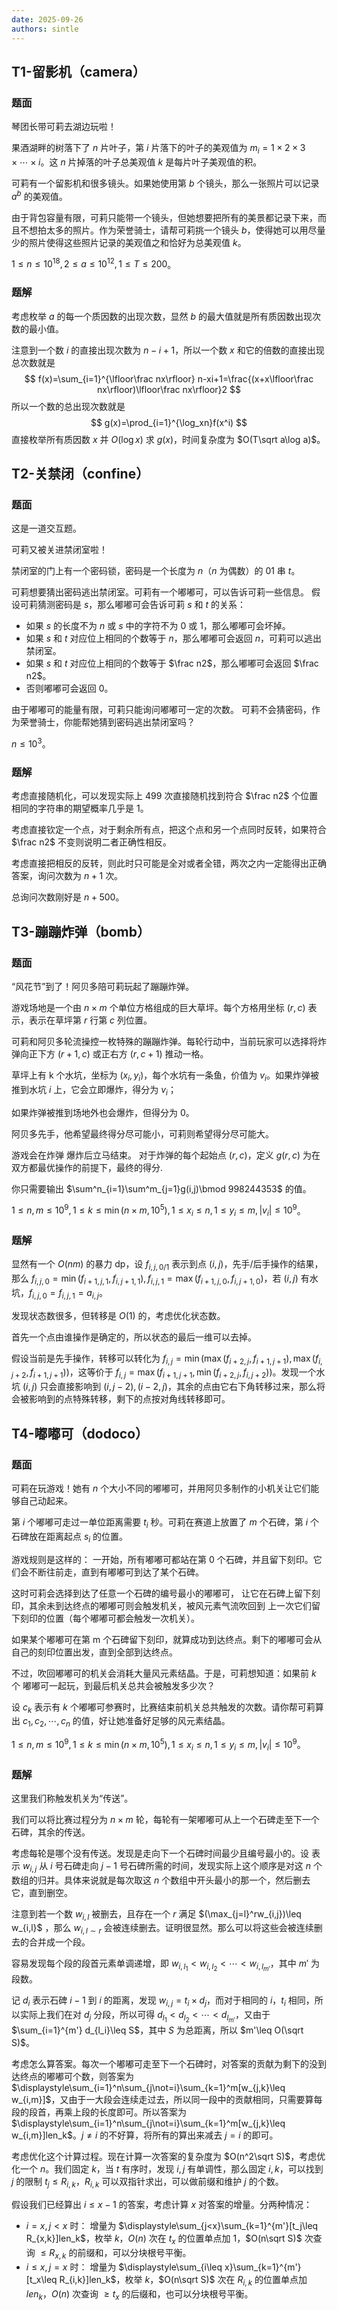 ```yaml
---
date: 2025-09-26
authors: sintle
---
```


## T1-留影机（camera）

### 题面

琴团长带可莉去湖边玩啦！

果酒湖畔的树落下了 $n$ 片叶子，第 $i$ 片落下的叶子的美观值为 $m_i=1\times 2\times 3\times\cdots\times i$。这 $n$ 片掉落的叶子总美观值 $k$ 是每片叶子美观值的积。

可莉有一个留影机和很多镜头。如果她使用第 $b$ 个镜头，那么一张照片可以记录 $a^b$ 的美观值。

由于背包容量有限，可莉只能带一个镜头，但她想要把所有的美景都记录下来，而且不想拍太多的照片。作为荣誉骑士，请帮可莉挑一个镜头 $b$，使得她可以用尽量少的照片使得这些照片记录的美观值之和恰好为总美观值 $k$。

$1\leq n\leq10^{18},2\leq a\leq10^{12},1\leq T\leq200$。

### 题解

考虑枚举 $a$ 的每一个质因数的出现次数，显然 $b$ 的最大值就是所有质因数出现次数的最小值。

注意到一个数 $i$ 的直接出现次数为 $n-i+1$，所以一个数 $x$ 和它的倍数的直接出现总次数就是
$$
f(x)=\sum_{i=1}^{\lfloor\frac nx\rfloor} n-xi+1=\frac{(x+x\lfloor\frac nx\rfloor)\lfloor\frac nx\rfloor}2
$$
所以一个数的总出现次数就是
$$
g(x)=\prod_{i=1}^{\log_xn}f(x^i)
$$
直接枚举所有质因数 $x$ 并 $O(\log x)$ 求 $g(x)$，时间复杂度为 $O(T\sqrt a\log a)$。 

## T2-关禁闭（confine）

### 题面

这是一道交互题。

可莉又被关进禁闭室啦！

禁闭室的门上有一个密码锁，密码是一个长度为 $n$（$n$ 为偶数）的 $01$ 串 $t$。

可莉想要猜出密码逃出禁闭室。可莉有一个嘟嘟可，可以告诉可莉一些信息。 假设可莉猜测密码是 $s$，那么嘟嘟可会告诉可莉 $s$ 和 $t$ 的关系：

-   如果 $s$ 的长度不为 $n$ 或 $s$ 中的字符不为 $0$ 或 $1$，那么嘟嘟可会坏掉。
-   如果 $s$ 和 $t$ 对应位上相同的个数等于 $n$，那么嘟嘟可会返回 $n$，可莉可以逃出禁闭室。
-   如果 $s$ 和 $t$ 对应位上相同的个数等于 $\frac n2$，那么嘟嘟可会返回 $\frac n2$。
-   否则嘟嘟可会返回 $0$。

由于嘟嘟可的能量有限，可莉只能询问嘟嘟可一定的次数。 可莉不会猜密码，作为荣誉骑士，你能帮她猜到密码逃出禁闭室吗？

$n\leq10^3$。

### 题解

考虑直接随机化，可以发现实际上 $499$ 次直接随机找到符合 $\frac n2$ 个位置相同的字符串的期望概率几乎是 $1$。

考虑直接钦定一个点，对于剩余所有点，把这个点和另一个点同时反转，如果符合 $\frac n2$ 不变则说明二者正确性相反。

考虑直接把相反的反转，则此时只可能是全对或者全错，两次之内一定能得出正确答案，询问次数为 $n+1$ 次。

总询问次数刚好是 $n+500$。

## T3-蹦蹦炸弹（bomb）

### 题面

“风花节”到了！阿贝多陪可莉玩起了蹦蹦炸弹。

游戏场地是一个由 $n\times m$ 个单位方格组成的巨大草坪。每个方格用坐标 $(r,c)$ 表示，表示在草坪第 $r$ 行第 $c$ 列位置。

可莉和阿贝多轮流操控一枚特殊的蹦蹦炸弹。每轮行动中，当前玩家可以选择将炸弹向正下方 $(r+1,c)$ 或正右方 $(r,c+1)$ 推动一格。

草坪上有 k 个水坑，坐标为 $(x_i,y_i)$，每个水坑有一条鱼，价值为 $v_i$。如果炸弹被推到水坑 $i$ 上，它会立即爆炸，得分为 $v_i$；

如果炸弹被推到场地外也会爆炸，但得分为 $0$。

阿贝多先手，他希望最终得分尽可能小，可莉则希望得分尽可能大。

游戏会在炸弹 爆炸后立马结束。 对于炸弹的每个起始点 $(r,c)$，定义 $g(r,c)$ 为在双方都最优操作的前提下，最终的得分.

你只需要输出 $\sum^n_{i=1}\sum^m_{j=1}g(i,j)\bmod 998244353$ 的值。

$1\leq n,m\leq10^9,1\leq k\leq\min(n\times m,10^5),1\leq x_i\leq n,1\leq y_i\leq m,|v_i|\leq10^9$。

### 题解

显然有一个 $O(nm)$ 的暴力 $\text{dp}$，设 $f_{i,j,0/1}$ 表示到点 $(i,j)$，先手/后手操作的结果，那么 $f_{i,j,0}=\min(f_{i+1,j,1},f_{i,j+1,1}),f_{i,j,1}=\max(f_{i+1,j,0},f_{i,j+1,0})$，若 $(i,j)$ 有水坑，$f_{i,j,0}=f_{i,j,1}=a_{i,j}$。 

发现状态数很多，但转移是 $O(1)$ 的，考虑优化状态数。

首先一个点由谁操作是确定的，所以状态的最后一维可以去掉。

假设当前是先手操作，转移可以转化为 $f_{i,j}=\min(\max(f_{i+2,j},f_{i+1,j+1}),\max(f_{i,j+2},f_{i+1,j+1}))$，这等价于 $f_{i,j}=\max(f_{i+1,j+1},\min(f_{i+2,j},f_{i,j+2}))$。发现一个水坑 $(i,j)$ 只会直接影响到 $(i,j-2),(i-2,j)$，其余的点由它右下角转移过来，那么将会被影响到的点特殊转移，剩下的点按对角线转移即可。

## T4-嘟嘟可（dodoco）

### 题面

可莉在玩游戏！她有 $n$ 个大小不同的嘟嘟可，并用阿贝多制作的小机关让它们能够自己动起来。

第 $i$ 个嘟嘟可走过一单位距离需要 $t_i$ 秒。可莉在赛道上放置了 $m$ 个石碑，第 $i$ 个石碑放在距离起点 $s_i$ 的位置。

游戏规则是这样的： 一开始，所有嘟嘟可都站在第 $0$ 个石碑，并且留下刻印。它们会不断往前走，直到有嘟嘟可到达了某个石碑。

这时可莉会选择到达了任意一个石碑的编号最小的嘟嘟可， 让它在石碑上留下刻印，其余未到达终点的嘟嘟可则会触发机关，被风元素气流吹回到 上一次它们留下刻印的位置（每个嘟嘟可都会触发一次机关）。

如果某个嘟嘟可在第 m 个石碑留下刻印，就算成功到达终点。剩下的嘟嘟可会从自己的刻印位置出发，直到全部到达终点。

不过，吹回嘟嘟可的机关会消耗大量风元素结晶。于是，可莉想知道：如果前 $k$ 个 嘟嘟可一起玩，到最后机关总共会被触发多少次？

设 $c_k$ 表示有 $k$ 个嘟嘟可参赛时，比赛结束前机关总共触发的次数。请你帮可莉算出 $c_1,c_2,\cdots,c_n$ 的值，好让她准备好足够的风元素结晶。

$1\leq n,m\leq10^9,1\leq k\leq\min(n\times m,10^5),1\leq x_i\leq n,1\leq y_i\leq m,|v_i|\leq10^9$。

### 题解

这里我们称触发机关为“传送”。

我们可以将比赛过程分为 $n\times m$ 轮，每轮有一架嘟嘟可从上一个石碑走至下一个石碑，其余的传送。

考虑每轮是哪个没有传送。发现是走向下一个石碑时间最少且编号最小的。设 表示 $w_{i,j}$ 从 $i$ 号石碑走向 $j-1$ 号石碑所需的时间，发现实际上这个顺序是对这 $n$ 个数组的归并。具体来说就是每次取这 $n$ 个数组中开头最小的那一个，然后删去它，直到删空。

注意到若一个数 $w_{i,l}$ 被删去，且存在一个 $r$ 满足 $(\max_{j=l}^rw_{i,j})\leq w_{i,l}$ ，那么 $w_{i,l\sim r}$ 会被连续删去。证明很显然。那么可以将这些会被连续删去的合并成一个段。

容易发现每个段的段首元素单调递增，即 $w_{i,l_1}<w_{i,l_2}<\cdots<w_{i,l_{m'}}$，其中 $m'$ 为段数。

记 $d_i$ 表示石碑 $i-1$ 到 $i$ 的距离，发现 $w_{i,j}=t_i\times d_j$，而对于相同的 $i$，$t_i$ 相同，所以实际上我们在对 $d_j$ 分段，所以可得 $d_{l_1}<d_{l_2}<\cdots<d_{l_{m'}}$，又由于 $\sum_{i=1}^{m'} d_{l_i}\leq S$，其中 $S$ 为总距离，所以 $m'\leq O(\sqrt S)$。

考虑怎么算答案。每次一个嘟嘟可走至下一个石碑时，对答案的贡献为剩下的没到达终点的嘟嘟可个数，则答案为 $\displaystyle\sum_{i=1}^n\sum_{j\not=i}\sum_{k=1}^m[w_{j,k}\leq w_{i,m}]$，又由于一大段会连续走过去，所以同一段中的贡献相同，只需要算每段的段首，再乘上段的长度即可。所以答案为 $\displaystyle\sum_{i=1}^n\sum_{j\not=i}\sum_{k=1}^m[w_{j,k}\leq w_{i,m}]len_k$。$j\not=i$ 的不好算，将所有的算出来减去 $j=i$ 的即可。

考虑优化这个计算过程。现在计算一次答案的复杂度为 $O(n^2\sqrt S)$，考虑优化一个 $n$。我们固定 $k$，当 $t$ 有序时，发现 $i,j$ 有单调性，那么固定 $i,k$，可以找到 $j$ 的限制 $t_j\leq R_{i,k}$，$R_{i,k}$ 可以双指针求出，可以做前缀和维护 $j$ 的个数。

假设我们已经算出 $i\leq x-1$ 的答案，考虑计算 $x$ 对答案的增量。分两种情况：

-   $i=x,j<x$ 时： 增量为 $\displaystyle\sum_{j<x}\sum_{k=1}^{m'}[t_j\leq R_{x,k}]len_k$，枚举 $k$，$O(n)$ 次在 $t_x$ 的位置单点加 $1$，$O(n\sqrt S)$ 次查询 $\leq R_{x,k}$ 的前缀和，可以分块根号平衡。
-   $i\leq x,j=x$ 时： 增量为 $\displaystyle\sum_{i\leq x}\sum_{k=1}^{m'}[t_x\leq R_{i,k}]len_k$，枚举 $k$，$O(n\sqrt S)$ 次在 $R_{i,k}$ 的位置单点加 $len_k$，$O(n)$ 次查询 $\geq t_x$ 的后缀和，也可以分块根号平衡。
